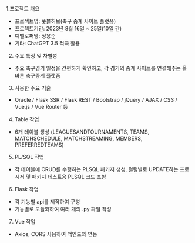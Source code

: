 1.프로젝트 개요
- 프로젝트명: 풋볼허브(축구 중계 사이트 플랫폼)
- 프로젝트기간: 2023년 8월 16일 ~ 25일(10일 간)
- 디벨로퍼명: 정용준
- 기타: ChatGPT 3.5 적극 활용 

  
2. 주요 특징 및 차별성
- 주요 축구경기 일정을 간편하게 확인하고, 각 경기의 중계 사이트를 연결해주는 올바른 축구중계 플랫폼


3. 사용한 주요 기술
- Oracle / Flask SSR / Flask REST / Bootstrap / jQuery / AJAX / CSS / Vue.js / Vue Router 등


4. Table 작업
- 6개 테이블 생성
(LEAGUESANDTOURNAMENTS, TEAMS, MATCHSCHEDULE, MATCHSTREAMING, MEMBERS, PREFERREDTEAMS)


5. PL/SQL 작업
- 각 테이블에 CRUD를 수행하는 PLSQL 패키지 생성, 컬럼별로 UPDATE하는 프로시저 및 패키지 테스트용 PLSQL 코드 포함

  
6. Flask 작업
- 각 기능별 api를 제작하여 구성
- 기능별로 모듈화하여 여러 개의 .py 파일 작성


7. Vue 작업
- Axios, CORS 사용하여 백엔드와 연동
